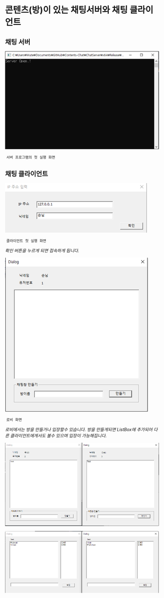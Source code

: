 # 콘텐츠(방)이 있는 채팅서버와 채팅 클라이언트

## 채팅 서버

![첫 실행](https://github.com/MutesK/Contents-Chat/blob/master/P0.PNG?raw=true)

​								`서버 프로그램의 첫 실행 화면`

## 채팅 클라이언트

![첫화면](https://github.com/MutesK/Contents-Chat/blob/master/P1.PNG?raw=true)

​									`클라이언트 첫 실행 화면`

*확인 버튼을 누르게 되면 접속하게 됩니다.*

![로비 화면](https://github.com/MutesK/Contents-Chat/blob/master/P2.PNG?raw=true)

​											`로비 화면`

*로비에서는 방을 만들거나 입장할수 있습니다. 방을 만들게되면 ListBox에 추가되어 다른 클라이언트에게서도 볼수 있으며 입장이 가능해집니다.*

![방 생성 결과](https://github.com/MutesK/Contents-Chat/blob/master/P3.PNG?raw=true)

![접속후 채팅](https://github.com/MutesK/Contents-Chat/blob/master/P4.PNG?raw=true)
